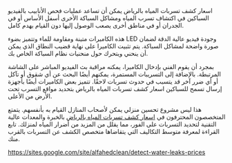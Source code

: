 اسعار كشف تسربات المياه بالرياض
يمكن أن تساعد عمليات فحص الأنابيب بالفيديو السباكين في اكتشاف تسرب المياه ومشاكل السباكة الأخرى أسفل الأساس أو في الجدران أو في مناطق أخرى يصعب الوصول إليها دون القيام بهدم كامل.

هذه الكاميرات متينة ومقاومة للماء وتتميز بضوء LED وجودة فيديو عالية الدقة لضمان صورة واضحة لمشاكل السباكة. يتم تثبيت الكاميرا على نهاية قضيب النطاق الذي يمكن أن ينحني ويتحرك حول منحنيات نظام السباكة الخاص بك.

بمجرد أن يقوم الفني بإدخال الكاميرا، يمكنه مراقبة بث الفيديو المباشر على الشاشة المرتبطة. بالإضافة إلى التسريبات المستمرة، يمكنهم أيضًا البحث عن أي شقوق أو تآكل أو أي ضرر آخر قد يتسبب في حدوث تسربات لاحقًا. تتميز بعض الكاميرات أيضًا بأجهزة إرسال تسمح للسباكين اسعار كشف تسربات المياه بالرياض بتحديد مواقع التسرب تحت الأرض من الأعلى.

هذا ليس مشروع تحسين منزلي يمكن لأصحاب المنازل القيام به بأنفسهم. يتمتع المتخصصون المحترفون في [اسعار كشف تسربات المياه بالرياض](https://sites.google.com/site/alfahedclean/detect-water-leaks-prices) بالخبرة والمعدات عالية التقنية لتحديد التسربات على الفور، مما يقلل من المزيد من أضرار المياه لمنزلك. تابع القراءة لمعرفة متوسط ​​التكاليف التي يتقاضاها متخصص الكشف عن التسربات بالقرب منك.

https://sites.google.com/site/alfahedclean/detect-water-leaks-prices